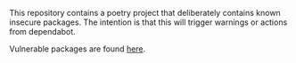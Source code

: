 This repository contains a poetry project that deliberately contains known
insecure packages. The intention is that this will trigger warnings or
actions from dependabot.

Vulnerable packages are found [here](https://raw.githubusercontent.com/pyupio/safety-db/master/data/insecure_full.json).
